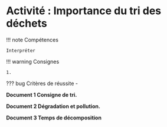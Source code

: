 # Activité : Importance du tri des déchets

!!! note Compétences

    Interpréter 

!!! warning Consignes

    1. 
    
??? bug Critères de réussite
    - 



<div markdown style="page-break-after: always;">

**Document 1 Consigne de tri.**


</div>

**Document 2 Dégradation et pollution.**




**Document 3 Temps de décomposition**





